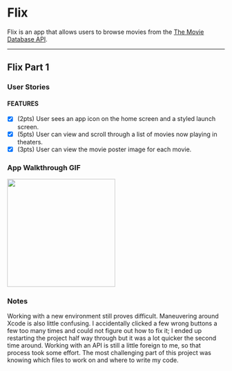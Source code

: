 # Flix

Flix is an app that allows users to browse movies from the [The Movie Database API](http://docs.themoviedb.apiary.io/#).

---

## Flix Part 1

### User Stories

#### FEATURES
- [x] (2pts) User sees an app icon on the home screen and a styled launch screen.
- [x] (5pts) User can view and scroll through a list of movies now playing in theaters.
- [x] (3pts) User can view the movie poster image for each movie.

### App Walkthrough GIF

<img src='http://g.recordit.co/q4f3hvrQhC.gif' width=250><br>

### Notes
Working with a new environment still proves difficult. Maneuvering around Xcode is also little confusing. I accidentally clicked a few wrong buttons a few too
many times and could not figure out how to fix it; I ended up restarting the project half way through but it was a lot quicker the second time around. Working with
an API is still a little foreign to me, so that process took some effort. The most challenging part of this project was knowing which files to work on and where to
write my code.
